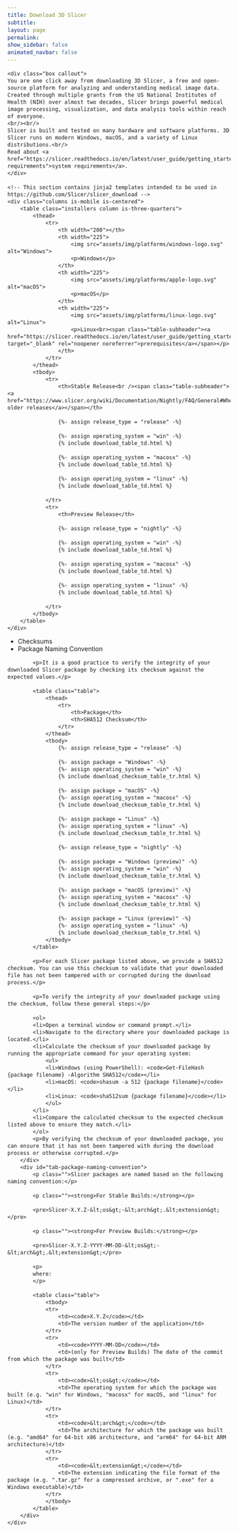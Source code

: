 ```yaml
---
title: Download 3D Slicer
subtitle:
layout: page
permalink:
show_sidebar: false
animated_navbar: false
---
```

<div class="download" markdown="0">

    <div class="box callout">
    You are one click away from downloading 3D Slicer, a free and open-source platform for analyzing and understanding medical image data.
    Created through multiple grants from the US National Institutes of Health (NIH) over almost two decades, Slicer brings powerful medical image processing, visualization, and data analysis tools within reach of everyone.
    <br/><br/>
    Slicer is built and tested on many hardware and software platforms. 3D Slicer runs on modern Windows, macOS, and a variety of Linux distributions.<br/>
    Read about <a href="https://slicer.readthedocs.io/en/latest/user_guide/getting_started.html#system-requirements">system requirements</a>.
    </div>

    <!-- This section contains jinja2 templates intended to be used in https://github.com/Slicer/slicer_download -->
    <div class="columns is-mobile is-centered">
        <table class="installers column is-three-quarters">
            <thead>
                <tr>
                    <th width="200"></th>
                    <th width="225">
                        <img src="assets/img/platforms/windows-logo.svg" alt="Windows">
                        <p>Windows</p>
                    </th>
                    <th width="225">
                        <img src="assets/img/platforms/apple-logo.svg" alt="macOS">
                        <p>macOS</p>
                    </th>
                    <th width="225">
                        <img src="assets/img/platforms/linux-logo.svg" alt="Linux">
                        <p>Linux<br><span class="table-subheader"><a href="https://slicer.readthedocs.io/en/latest/user_guide/getting_started.html#linux" target="_blank" rel="noopener noreferrer">prerequisites</a></span></p>
                    </th>
                </tr>
            </thead>
            <tbody>
                <tr>
                    <th>Stable Release<br /><span class="table-subheader"><a href="https://www.slicer.org/wiki/Documentation/Nightly/FAQ/General#Where_can_I_download_Slicer.3F">access older releases</a></span></th>

                    {%- assign release_type = "release" -%}

                    {%- assign operating_system = "win" -%}
                    {% include download_table_td.html %}

                    {%- assign operating_system = "macosx" -%}
                    {% include download_table_td.html %}

                    {%- assign operating_system = "linux" -%}
                    {% include download_table_td.html %}

                </tr>
                <tr>
                    <th>Preview Release</th>

                    {%- assign release_type = "nightly" -%}

                    {%- assign operating_system = "win" -%}
                    {% include download_table_td.html %}

                    {%- assign operating_system = "macosx" -%}
                    {% include download_table_td.html %}

                    {%- assign operating_system = "linux" -%}
                    {% include download_table_td.html %}

                </tr>
            </tbody>
        </table>
    </div>
</div>

<div markdown="0">
    <div class="tabs boxed is-centered is-4">
        <ul>
            <li data-target="tab-checksums" id="checksums">
                <a>
                    <span class="icon is-small"><i class="fas fa-shield-alt" aria-hidden="true"></i></span>
                    <span>Checksums</span>
                </a>
            </li>
            <li class="is-active" data-target="tab-package-naming-convention" id="package-naming-convention">
                <a>
                    <span class="icon is-small"><i class="far fa-file-alt" aria-hidden="true"></i></span>
                    <span>Package Naming Convention</span>
                </a>
            </li>
        </ul>
    </div>
    <div id="tab-content" class="is-size-7">
        <div id="tab-checksums" class="is-hidden">

            <p>It is a good practice to verify the integrity of your downloaded Slicer package by checking its checksum against the expected values.</p>

            <table class="table">
                <thead>
                    <tr>
                        <th>Package</th>
                        <th>SHA512 Checksum</th>
                    </tr>
                </thead>
                <tbody>
                    {%- assign release_type = "release" -%}

                    {%- assign package = "Windows" -%}
                    {%- assign operating_system = "win" -%}
                    {% include download_checksum_table_tr.html %}

                    {%- assign package = "macOS" -%}
                    {%- assign operating_system = "macosx" -%}
                    {% include download_checksum_table_tr.html %}

                    {%- assign package = "Linux" -%}
                    {%- assign operating_system = "linux" -%}
                    {% include download_checksum_table_tr.html %}

                    {%- assign release_type = "nightly" -%}

                    {%- assign package = "Windows (preview)" -%}
                    {%- assign operating_system = "win" -%}
                    {% include download_checksum_table_tr.html %}

                    {%- assign package = "macOS (preview)" -%}
                    {%- assign operating_system = "macosx" -%}
                    {% include download_checksum_table_tr.html %}

                    {%- assign package = "Linux (preview)" -%}
                    {%- assign operating_system = "linux" -%}
                    {% include download_checksum_table_tr.html %}
                </tbody>
            </table>

            <p>For each Slicer package listed above, we provide a SHA512 checksum. You can use this checksum to validate that your downloaded file has not been tampered with or corrupted during the download process.</p>

            <p>To verify the integrity of your downloaded package using the checksum, follow these general steps:</p>

            <ol>
            <li>Open a terminal window or command prompt.</li>
            <li>Navigate to the directory where your downloaded package is located.</li>
            <li>Calculate the checksum of your downloaded package by running the appropriate command for your operating system:
                <ul>
                <li>Windows (using PowerShell): <code>Get-FileHash {package filename} -Algorithm SHA512</code></li>
                <li>macOS: <code>shasum -a 512 {package filename}</code></li>
                <li>Linux: <code>sha512sum {package filename}</code></li>
                </ul>
            </li>
            <li>Compare the calculated checksum to the expected checksum listed above to ensure they match.</li>
            </ol>
            <p>By verifying the checksum of your downloaded package, you can ensure that it has not been tampered with during the download process or otherwise corrupted.</p>
        </div>
        <div id="tab-package-naming-convention">
            <p class="">Slicer packages are named based on the following naming convention:</p>

            <p class=""><strong>For Stable Builds:</strong></p>

            <pre>Slicer-X.Y.Z-&lt;os&gt;-&lt;arch&gt;.&lt;extension&gt;</pre>

            <p class=""><strong>For Preview Builds:</strong></p>

            <pre>Slicer-X.Y.Z-YYYY-MM-DD-&lt;os&gt;-&lt;arch&gt;.&lt;extension&gt;</pre>

            <p>
            where:
            </p>

            <table class="table">
                <tbody>
                <tr>
                    <td><code>X.Y.Z</code></td>
                    <td>The version number of the application</td>
                </tr>
                <tr>
                    <td><code>YYYY-MM-DD</code></td>
                    <td>(only for Preview Builds) The date of the commit from which the package was built</td>
                </tr>
                <tr>
                    <td><code>&lt;os&gt;</code></td>
                    <td>The operating system for which the package was built (e.g. "win" for Windows, "macosx" for macOS, and "linux" for Linux)</td>
                </tr>
                <tr>
                    <td><code>&lt;arch&gt;</code></td>
                    <td>The architecture for which the package was built (e.g. "amd64" for 64-bit x86 architecture, and "arm64" for 64-bit ARM architecture)</td>
                </tr>
                <tr>
                    <td><code>&lt;extension&gt;</code></td>
                    <td>The extension indicating the file format of the package (e.g. ".tar.gz" for a compressed archive, or ".exe" for a Windows executable)</td>
                </tr>
                </tbody>
            </table>
        </div>
    </div>
</div>
